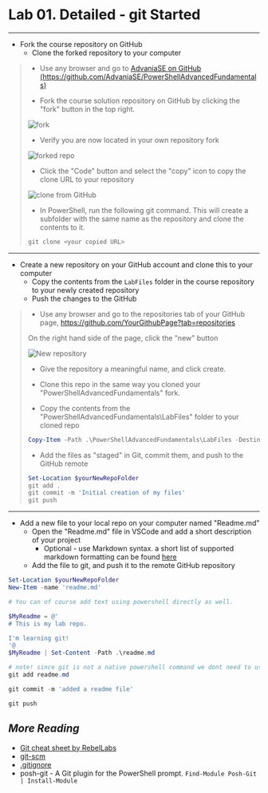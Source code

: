 # Lab 01. Detailed - git Started

---

- Fork the course repository on GitHub
  - Clone the forked repository to your computer

> - Use any browser and go to [AdvaniaSE on GitHub (https://github.com/AdvaniaSE/PowerShellAdvancedFundamentals)](https://github.com/AdvaniaSE/PowerShellAdvancedFundamentals)
>
> - Fork the course solution repository on GitHub by clicking the "fork" button in the top right.
>
>![fork](../Images/fork.png)
>
> - Verify you are now located in your own repository fork
>
>![forked repo](../Images/forkedRepo.png)
>
> - Click the "Code" button and select the "copy" icon to copy the clone URL to your repository
>
> ![clone from GitHub](../Images/clone.png)
>
> - In PowerShell, run the following git command. This will create a subfolder with the same name as the repository and clone the contents to it.
>
> ```PowerShell
> git clone <your copied URL>
> ```

---

- Create a new repository on your GitHub account and clone this to your computer
  - Copy the contents from the `LabFiles` folder in the course repository to your newly created repository
  - Push the changes to the GitHub

> - Use any browser and go to the repositories tab of your GitHub page, https://github.com/YourGithubPage?tab=repositories
>
>On the right hand side of the page, click the "new" button
>
>![New repository](../Images/newRepo.png)
>
> - Give the repository a meaningful name, and click create.
>
> - Clone this repo in the same way you cloned your "PowerShellAdvancedFundamentals" fork.
>
> - Copy the contents from the "PowerShellAdvancedFundamentals\LabFiles" folder to your cloned repo
>
> ```PowerShell
> Copy-Item -Path .\PowerShellAdvancedFundamentals\LabFiles -Destination $yourNewRepoFolder
> ```
>
> - Add the files as "staged" in Git, commit them, and push to the GitHub remote
>
> ```PowerShell
> Set-Location $yourNewRepoFolder
> git add .
> git commit -m 'Initial creation of my files'
> git push
> ```

---

- Add a new file to your local repo on your computer named "Readme.md"
  - Open the "Readme.md" file in VSCode and add a short description of your project
    - Optional - use Markdown syntax. a short list of supported markdown formatting can be found [here](https://docs.github.com/en/get-started/writing-on-github/getting-started-with-writing-and-formatting-on-github/basic-writing-and-formatting-syntax)
  - Add the file to git, and push it to the remote GitHub repository

```PowerShell
Set-Location $yourNewRepoFolder
New-Item -name 'readme.md'

# You can of course add text using powershell directly as well.

$MyReadme = @'
# This is my lab repo.

I'm learning git!
'@
$MyReadme | Set-Content -Path .\readme.md

# note! since git is not a native powershell command we dont need to use the .\ path locator for a file in the same directory
git add readme.md

git commit -m 'added a readme file'

git push
```

## *More Reading*

- [Git cheat sheet by RebelLabs](../Images/GitCheatSheet.png)
- [git-scm](https://git-scm.com/docs/gittutorial)
- [.gitignore](https://git-scm.com/docs/gitignore)
- posh-git - A Git plugin for the PowerShell prompt. `Find-Module Posh-Git | Install-Module`
